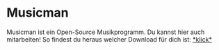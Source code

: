# Musicman
Musicman ist ein Open-Source Musikprogramm.
Du kannst hier auch mitarbeiten!
So findest du heraus welcher Download für dich ist: [\*klick\*](https://git-j219.github.io/musicman/whichdownload)
